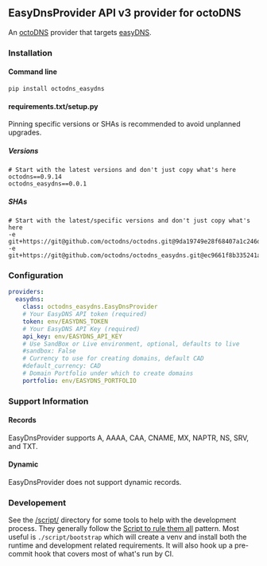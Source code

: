 ## EasyDnsProvider API v3 provider for octoDNS

An [octoDNS](https://github.com/octodns/octodns/) provider that targets [easyDNS](https://easydns.com/).

### Installation

#### Command line

```
pip install octodns_easydns
```

#### requirements.txt/setup.py

Pinning specific versions or SHAs is recommended to avoid unplanned upgrades.

##### Versions

```
# Start with the latest versions and don't just copy what's here
octodns==0.9.14
octodns_easydns==0.0.1
```

##### SHAs

```
# Start with the latest/specific versions and don't just copy what's here
-e git+https://git@github.com/octodns/octodns.git@9da19749e28f68407a1c246dfdf65663cdc1c422#egg=octodns
-e git+https://git@github.com/octodns/octodns_easydns.git@ec9661f8b335241ae4746eea467a8509205e6a30#egg=octodns_powerdns
```

### Configuration

```yaml
providers:
  easydns:
    class: octodns_easydns.EasyDnsProvider
    # Your EasyDNS API token (required)
    token: env/EASYDNS_TOKEN
    # Your EasyDNS API Key (required)
    api_key: env/EASYDNS_API_KEY
    # Use SandBox or Live environment, optional, defaults to live
    #sandbox: False
    # Currency to use for creating domains, default CAD
    #default_currency: CAD
    # Domain Portfolio under which to create domains
    portfolio: env/EASYDNS_PORTFOLIO
```

### Support Information

#### Records

EasyDnsProvider supports A, AAAA, CAA, CNAME, MX, NAPTR, NS, SRV, and TXT.

#### Dynamic

EasyDnsProvider does not support dynamic records.

### Developement

See the [/script/](/script/) directory for some tools to help with the development process. They generally follow the [Script to rule them all](https://github.com/github/scripts-to-rule-them-all) pattern. Most useful is `./script/bootstrap` which will create a venv and install both the runtime and development related requirements. It will also hook up a pre-commit hook that covers most of what's run by CI.
